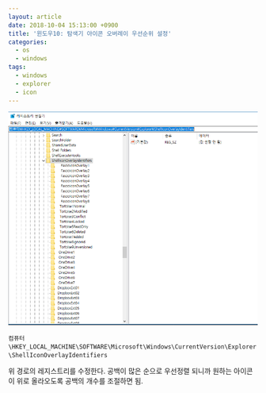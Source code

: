 ```yaml
---
layout: article
date: 2018-10-04 15:13:00 +0900
title: '윈도우10: 탐색기 아이콘 오버레이 우선순위 설정'
categories:
  - os
  - windows
tags:
  - windows
  - explorer
  - icon
---
```


![](/images/icon-overlay-order.png)

`컴퓨터\HKEY_LOCAL_MACHINE\SOFTWARE\Microsoft\Windows\CurrentVersion\Explorer\ShellIconOverlayIdentifiers`

위 경로의 레지스트리를 수정한다.
공백이 많은 순으로 우선정렬 되니까 원하는 아이콘이 위로 올라오도록 공백의 개수를 조절하면 됨.
